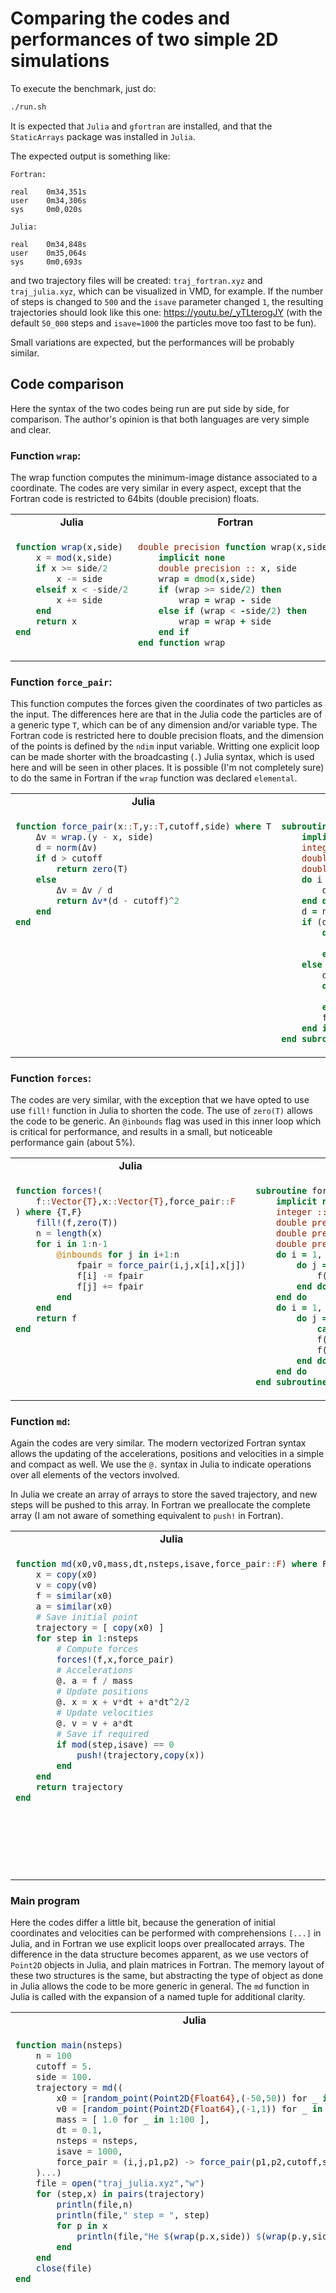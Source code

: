 # Comparing the codes and performances of two simple 2D simulations

To execute the benchmark, just do:
```bash
./run.sh
```

It is expected that `Julia` and `gfortran` are installed, and that the `StaticArrays` package
was installed in `Julia`.  

The expected output is something like:
```
Fortran:

real    0m34,351s
user    0m34,306s
sys     0m0,020s

Julia:

real    0m34,848s
user    0m35,064s
sys     0m0,693s
```

and two trajectory files will be created: `traj_fortran.xyz` and `traj_julia.xyz`, which can be visualized in VMD, for example. If the number of steps is changed to `500` and the `isave` parameter changed `1`, the resulting trajectories should look like this one: https://youtu.be/_yTLterogJY (with the default `50_000` steps and `isave=1000` the particles move too fast to be fun).

Small variations are expected, but the performances will be probably similar. 

## Code comparison

Here the syntax of the two codes being run are put side by side, for comparison. The author's opinion is that both languages are very simple and clear. 

### Function `wrap`:

The wrap function computes the minimum-image distance associated to a coordinate. The codes are very similar in every aspect, except that the Fortran code is restricted to 64bits (double precision) floats.

<table width=100%>
<tr><td align=center><b>Julia</b></td><td align=center><b>Fortran</b></td></tr>
<tr>
<td width=50% valign=top>

```julia
function wrap(x,side)
    x = mod(x,side)
    if x >= side/2
        x -= side
    elseif x < -side/2
        x += side
    end
    return x
end  
```

</td>
<td width=50%>

```fortran
double precision function wrap(x,side)
    implicit none
    double precision :: x, side
    wrap = dmod(x,side)
    if (wrap >= side/2) then
        wrap = wrap - side
    else if (wrap < -side/2) then
        wrap = wrap + side
    end if
end function wrap
```

</td>
</tr>
</table>

### Function `force_pair`:

This function computes the forces given the coordinates of two particles as the input. The differences here are that in the Julia code the particles are of a generic type `T`, which can be of any dimension and/or variable type. The Fortran code is restricted here to double precision floats, and the dimension of the points is defined by the `ndim` input variable. Writting one explicit loop can be made shorter with the broadcasting (`.`) Julia syntax, which is used here and will be seen in other places. It is possible (I'm not completely sure) to do the same in Fortran if the `wrap` function was declared `elemental`.

<table width=100%>
<tr><td align=center><b>Julia</b></td><td align=center><b>Fortran</b></td></tr>
<tr>
<td width=50% valign=top>

```julia
function force_pair(x::T,y::T,cutoff,side) where T
    Δv = wrap.(y - x, side)
    d = norm(Δv)
    if d > cutoff
        return zero(T)
    else
        Δv = Δv / d
        return Δv*(d - cutoff)^2
    end
end
```

</td>
<td width=50%>

```fortran
subroutine force_pair(ndim,fpair,x,y,cutoff,side)
    implicit none
    integer :: i, ndim
    double precision :: fpair(ndim), wrap, d, norm
    double precision :: x(ndim), y(ndim), cutoff, side, dv(ndim)
    do i = 1, ndim
        dv(i) = wrap(y(i) - x(i), side)
    end do
    d = norm(ndim,dv)
    if (d > cutoff) then
        do i = 1, ndim
            fpair(i) = 0.d0
        end do
    else
        dv = dv / d
        do i = 1, ndim
           dv(i) = (dv(i)/d)*(d-cutoff)**2
        end do
        fpair = dv
    end if
end subroutine force_pair
```

</td>
</tr>
</table>

### Function `forces`:

The codes are very similar, with the exception that we have opted to use use `fill!` function in Julia to shorten the code. The use of `zero(T)` allows the code to be generic. An `@inbounds` flag was used in this inner loop which is critical for performance, and results in a small, but noticeable performance gain (about 5%).  

<table width=100%>
<tr><td align=center><b>Julia</b></td><td align=center><b>Fortran</b></td></tr>
<tr>
<td width=50% valign=top>

```julia
function forces!(
    f::Vector{T},x::Vector{T},force_pair::F
) where {T,F}
    fill!(f,zero(T))
    n = length(x)
    for i in 1:n-1
        @inbounds for j in i+1:n
            fpair = force_pair(i,j,x[i],x[j])
            f[i] -= fpair
            f[j] += fpair
        end
    end
    return f
end
```

</td>
<td width=50%>

```fortran
subroutine forces(n,ndim,f,x,cutoff,side)
    implicit none
    integer :: n, ndim, i, j
    double precision :: f(ndim,n), x(ndim,n)
    double precision :: fpair(ndim)
    double precision :: cutoff, side
    do i = 1, n
        do j = 1, ndim
            f(j,i) = 0.d0
        end do
    end do
    do i = 1, n-1
        do j = i+1, n
            call force_pair(ndim,fpair,x(:,i),x(:,j),cutoff,side)
            f(:,i) = f(:,i) - fpair
            f(:,j) = f(:,j) + fpair
        end do
    end do
end subroutine forces
```

</td>
</tr>
</table>

### Function `md`:

Again the codes are very similar. The modern vectorized Fortran syntax allows the updating of the accelerations, positions and velocities in a simple and compact as well. We use the `@.`  syntax in Julia to indicate operations over all elements of the vectors involved. 

In Julia we create an array of arrays to store the saved trajectory, and new steps will be pushed to this array. In Fortran we preallocate the complete array (I am not aware of something equivalent to `push!` in Fortran).

<table width=100%>
<tr><td align=center><b>Julia</b></td><td align=center><b>Fortran</b></td></tr>
<tr>
<td width=50% valign=top>

```julia
function md(x0,v0,mass,dt,nsteps,isave,force_pair::F) where F
    x = copy(x0)
    v = copy(v0)
    f = similar(x0)
    a = similar(x0)
    # Save initial point
    trajectory = [ copy(x0) ]
    for step in 1:nsteps
        # Compute forces
        forces!(f,x,force_pair)
        # Accelerations
        @. a = f / mass
        # Update positions
        @. x = x + v*dt + a*dt^2/2
        # Update velocities
        @. v = v + a*dt
        # Save if required
        if mod(step,isave) == 0
            push!(trajectory,copy(x))
        end
    end
    return trajectory
end
```

</td>
<td width=50%>

```fortran
subroutine md(n,ndim,x0,v0,mass,dt,nsteps,isave,trajectory,cutoff,side)
    implicit none
    integer :: n, ndim, i, j, k, step, nsteps, isave, isaved
    double precision :: dt
    double precision :: x0(ndim,n), v0(ndim,n), mass(n)
    double precision :: x(ndim,n), v(ndim,n), f(ndim,n), a(ndim,n)
    double precision :: trajectory(ndim,n,nsteps/isave+1)
    double precision :: cutoff, side
    ! Save initial positions
    trajectory(:,:,1) = x0
    x = x0
    v = v0
    isaved = 1
    do step = 1, nsteps
        ! Compute forces
        call forces(n,ndim,f,x,cutoff,side)
        ! Update positions and velocities 
        do i = 1, n
           a(:,i) = f(:,i) / mass(i)
           x(:,i) = x(:,i) + v(:,i)*dt + a(:,i)*dt**2/2
           v(:,i) = v(:,i) + a(:,i)*dt
        end do
        ! Save if required
        if (mod(step,isave) == 0) then
            isaved = isaved + 1
            trajectory(:,:,isaved) = x
        end if
    end do
end subroutine md
```

</td>
</tr>
</table>


### Main program

Here the codes differ a little bit, because the generation of initial coordinates and velocities can be performed with comprehensions `[...]` in Julia, and in Fortran we use explicit loops over preallocated arrays. The difference in the data structure becomes apparent, as we use vectors of `Point2D` objects in Julia, and plain matrices in Fortran. The memory layout of these two structures is the same, but abstracting the type of object as done in Julia allows the code to be more generic in general. The `md` function in Julia is called with the expansion of a named tuple for additional clarity.  

<table width=100%>
<tr><td align=center><b>Julia</b></td><td align=center><b>Fortran</b></td></tr>
<tr>
<td width=50% valign=top>

```julia
function main(nsteps)
    n = 100
    cutoff = 5.
    side = 100.
    trajectory = md((
        x0 = [random_point(Point2D{Float64},(-50,50)) for _ in 1:n ], 
        v0 = [random_point(Point2D{Float64},(-1,1)) for _ in 1:n ], 
        mass = [ 1.0 for _ in 1:100 ],
        dt = 0.1,
        nsteps = nsteps,
        isave = 1000,
        force_pair = (i,j,p1,p2) -> force_pair(p1,p2,cutoff,side)
    )...)
    file = open("traj_julia.xyz","w")
    for (step,x) in pairs(trajectory)
        println(file,n)
        println(file," step = ", step) 
        for p in x
            println(file,"He $(wrap(p.x,side)) $(wrap(p.y,side)) 0.")
        end
    end
    close(file)
end
```

</td>
<td width=50%>

```fortran
program main
    implicit none
    integer, parameter :: n = 100, ndim = 2
    integer :: i, j, k, nsteps, isave
    double precision :: x0(ndim,n), v0(ndim,n), mass(n)
    double precision :: dt
    double precision :: cutoff, side, wrap
    double precision, allocatable :: trajectory(:,:,:)
    double precision :: dble_rand
    ! Initialize positions and velocities
    do i = 1, n
        do j = 1, ndim
            x0(j,i) = -50 + 100*dble_rand()
            v0(j,i) = -1 + 2*dble_rand()
        end do
        mass(i) = 1.d0
    end do
    ! Parameters
    dt = 0.1
    nsteps = 50000
    isave = 1000
    cutoff = 5.
    side = 100.
    allocate(trajectory(ndim,n,nsteps/isave + 1))
    ! Run simulation
    call md(n,ndim,x0,v0,mass,dt,nsteps,isave,trajectory,cutoff,side)
    open(10,file="traj_fortran.xyz")
    k = 0
    do i = 1, nsteps/isave + 1
        k = k + 1
        write(10,*) n
        write(10,*) " step = ", k
        do j = 1, n
            write(10,*) "He", wrap(trajectory(1,j,k),side), wrap(trajectory(2,j,k),side), 0.d0
        end do
    end do
    close(10)
end program main
```

</td>
</tr>
</table>

### Additional code

In the Julia implementation we need to define the `Point2D` data structure, which is set as a subtype of the convenient `FieldVector` structure of the `StaticArrays` package, which allow all arithmetics to work out of the box for this type of point. We use also the `Printf` package to write the coordinates, and import the `norm`  function from `LinearAlgebra` (which is available by default in Julia), although writting a custom `norm` function would be trivial and equilvalent. We also defined a custom function to generate random points, and the code ends with the explicit call to the main function with the desired number of steps. 

On the Fortran side a simple function to return a random number was defined and a function to compute the norm of a vector of the desired dimension was required.

<table width=100%>
<tr><td align=center><b>Julia</b></td><td align=center><b>Fortran</b></td></tr>
<tr>
<td width=50% valign=top>

```julia
using StaticArrays
using Printf
using LinearAlgebra: norm

struct Point2D{T} <: FieldVector{2,T}
    x::T
    y::T
end

function random_point(::Type{Point2D{T}},range) where T 
    p = Point2D(
        range[begin] + rand(T)*(range[end]-range[begin]),
        range[begin] + rand(T)*(range[end]-range[begin])
    )
    return p
end

main(50_000)
```

</td>
<td width=50% valign=top>

```fortran
double precision function dble_rand()
    call random_number(dble_rand)
end function dble_rand

double precision function norm(ndim,x)
    integer :: ndim
    double precision :: x(ndim)
    norm = 0.d0
    do i = 1, ndim
        norm = norm + x(i)**2
    end do
    norm  = dsqrt(norm)
end function norm
```

</td>
</tr>
</table>

